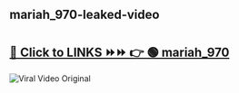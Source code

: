 
 ## mariah_970-leaked-video 

# <h2><a href="https://clipsfans.com/mariah_970&ref=git">🔗 Click to LINKS ⏩⏩ 👉 🟢 mariah_970 </a></h2>

<a href="https://clipsfans.com/mariah_970&ref=git" rel="nofollow" data-target="animated-image.originalLink"><img src="https://i.ibb.co.com/xMMVF88/686577567.gif" alt="Viral Video Original" style="max-width: 100%; display: inline-block;" data-target="animated-image.originalImage"></a>
